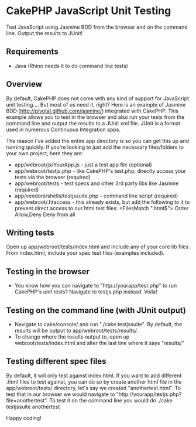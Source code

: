 # CakePHP JavaScript Unit Testing 
Test JavaScript using Jasmine BDD from the browser and on the command line. Output the results to JUnit!

## Requirements
* Java (Rhino needs it to do command line tests)

## Overview

By default, CakePHP does not come with any kind of support for JavaScript unit testing....
But most of us need it, right? Here is an example of Jasmine BDD (http://pivotal.github.com/jasmine/) integrated
with CakePHP. This example allows you to test in the browser and also run your tests from the command line and output
the results to a JUnit xml file. JUnit is a format used in numerous Continuous Integration apps.

The reason I've added the entire app directory is so you can get this up and running quickly.
If you're looking to just add the necessary files/folders to your own project, here they are:

* app/webroot/js/YourApp.js - just a test app file (optional)
* app/webroot/testjs.php - like CakePHP's test.php, directly access your tests via the browser (required)
* app/webroot/tests - test specs and other 3rd party libs like Jasmine (required)
* app/vendors/shells/testjssuite.php - command line script (required)
* app/webroot/.htaccess - this already exists, but add the following to it to prevent direct access to our html test files: 
<FilesMatch "\.html$">
    Order Allow,Deny
    Deny from all
</FilesMatch>


## Writing tests

Open up app/webroot/tests/index.html and include any of your core lib files. From index.html, include your spec test files (examples included).

## Testing in the browser

* You know how you can navigate to "http://yourapp/test.php" to run CakePHP's unit tests? Navigate to testjs.php instead. Voila!

## Testing on the command line (with JUnit output)

* Navigate to cake/console/ and run "./cake testjssuite".  By default, the results will be output to app/webroot/tests/results/.
* To change where the results output to, open up webroot/tests/index.html and alter the last line where it says "results/"

## Testing different spec files

By default, it will only test against index.html.  If you want to add different .html files to test against, you can do so by create another html file in the app/webroot/tests/ directory, let's say we created "anothertest.html".  To test that in our browser we would navigate to "http://yourapp/testjs.php?file=anothertest". To test it on the command line you would do ./cake testjssuite anothertest

Happy coding!